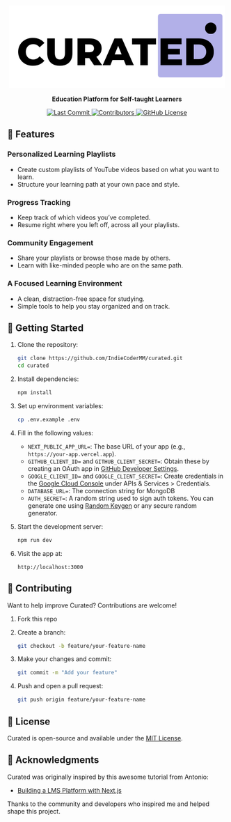 <p align="center">
  <a href="https://curat-ed.vercel.app">
    <picture>
      <source srcset=".github/assets/logo-dark.png" media="(prefers-color-scheme: dark)">
      <source srcset=".github/assets/logo-light.png" media="(prefers-color-scheme: light)">
      <img src=".github/assets/logo-light.png" alt="curated logo">
    </picture>
  </a>
</p>

<p align="center"><b>Education Platform for Self-taught Learners</b></p>

<p align="center">
  <a href="https://github.com/IndiecoderMM/curated">
    <img src="https://img.shields.io/github/last-commit/IndieCoderMM/curated" alt="Last Commit"/>
  </a>
  <a href="https://github.com/IndieCoderMM/curated/graphs/contributors">
    <img src="https://img.shields.io/badge/contributions-welcome-brightgreen.svg?style=flat" alt="Contributors"/>
  </a>
  <a href="https://github.com/IndieCoderMM/curated/blob/main/LICENSE">
    <img alt="GitHub License" src="https://img.shields.io/github/license/IndieCoderMM/curated"/>
  </a>
</p>

## 🌟 Features

### Personalized Learning Playlists

- Create custom playlists of YouTube videos based on what you want to learn.
- Structure your learning path at your own pace and style.

### Progress Tracking

- Keep track of which videos you’ve completed.
- Resume right where you left off, across all your playlists.

### Community Engagement

- Share your playlists or browse those made by others.
- Learn with like-minded people who are on the same path.

### A Focused Learning Environment

- A clean, distraction-free space for studying.
- Simple tools to help you stay organized and on track.

## 🚀 Getting Started

1. Clone the repository:

   ```bash
   git clone https://github.com/IndieCoderMM/curated.git
   cd curated
   ```

2. Install dependencies:

   ```bash
   npm install
   ```

3. Set up environment variables:

   ```bash
   cp .env.example .env
   ```

4. Fill in the following values:
   - `NEXT_PUBLIC_APP_URL=`: The base URL of your app (e.g., `https://your-app.vercel.app`).
   - `GITHUB_CLIENT_ID=` and `GITHUB_CLIENT_SECRET=`: Obtain these by creating an OAuth app in [GitHub Developer Settings](https://github.com/settings/developers).
   - `GOOGLE_CLIENT_ID=` and `GOOGLE_CLIENT_SECRET=`: Create credentials in the [Google Cloud Console](https://console.cloud.google.com/apis/credentials) under APIs & Services > Credentials.
   - `DATABASE_URL=`: The connection string for MongoDB
   - `AUTH_SECRET=`: A random string used to sign auth tokens. You can generate one using [Random Keygen](https://randomkeygen.com) or any secure random generator.

5. Start the development server:

   ```bash
   npm run dev
   ```

6. Visit the app at:

   ```
   http://localhost:3000
   ```

## 🤝 Contributing

Want to help improve Curated? Contributions are welcome!

1. Fork this repo
2. Create a branch:

   ```bash
   git checkout -b feature/your-feature-name
   ```

3. Make your changes and commit:

   ```bash
   git commit -m "Add your feature"
   ```

4. Push and open a pull request:

   ```bash
   git push origin feature/your-feature-name
   ```

## 📜 License

Curated is open-source and available under the [MIT License](LICENSE).

## 🙌 Acknowledgments

Curated was originally inspired by this awesome tutorial from Antonio:

- [Building a LMS Platform with Next.js](https://www.youtube.com/watch?v=Big_aFLmekI)

Thanks to the community and developers who inspired me and helped shape this project.
